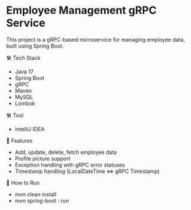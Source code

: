# Employee Management gRPC Service

This project is a gRPC-based microservice for managing employee data, built using Spring Boot.

🛠️ Tech Stack
- Java 17
- Spring Boot
- gRPC
- Maven
- MySQL
- Lombok

🛠️ Tool
- IntelliJ IDEA 

🚀 Features
- Add, update, delete, fetch employee data
- Profile picture support
- Exception handling with gRPC error statuses
- Timestamp handling (LocalDateTime <=> gRPC Timestamp)

🧪 How to Run
- mvn clean install
- mvn spring-boot : run

